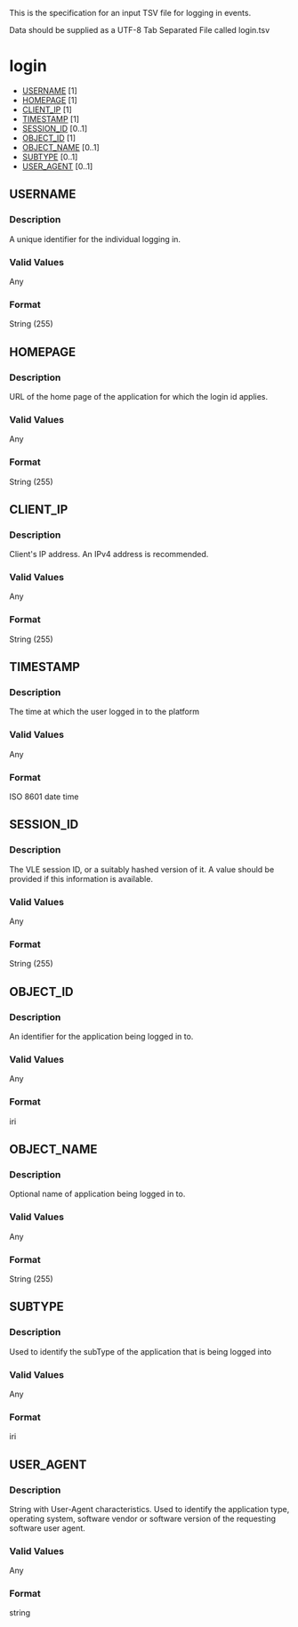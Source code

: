 This is the specification for an input TSV file for logging in events.

Data should be supplied as a UTF-8 Tab Separated File called login.tsv

# login

* [USERNAME](#username) [1]
* [HOMEPAGE](#homepage) [1]
* [CLIENT_IP](#client_ip) [1]
* [TIMESTAMP](#timestamp) [1]
* [SESSION_ID](#session_id) [0..1]
* [OBJECT_ID](#object_id) [1]
* [OBJECT_NAME](#object_name) [0..1]
* [SUBTYPE](#subtype) [0..1]
* [USER_AGENT](#user_agent) [0..1]

## USERNAME 
### Description
A unique identifier for the individual logging in.

### Valid Values
Any

### Format
String (255)


## HOMEPAGE 
### Description
URL of the home page of the application for which the login id applies.


### Valid Values
Any

### Format
String (255)


## CLIENT_IP 
### Description
Client's IP address. An IPv4 address is recommended.

### Valid Values
Any

### Format
String (255)


## TIMESTAMP 
### Description
The time at which the user logged in to the platform

### Valid Values
Any

### Format
ISO 8601 date time


## SESSION_ID 
### Description

The VLE session ID, or a suitably hashed version of it. A value should be provided if this information is available.

### Valid Values
Any

### Format
String (255)


## OBJECT_ID 
### Description
An identifier for the application being logged in to.

### Valid Values
Any

### Format
iri

## OBJECT_NAME 
### Description
Optional name of application being logged in to.

### Valid Values
Any

### Format
String (255)

## SUBTYPE 
### Description
Used to identify the subType of the application that is being logged into

### Valid Values
Any

### Format
iri

## USER_AGENT 
### Description
String with User-Agent characteristics. Used to identify the application type, operating system, software vendor or software version of the requesting software user agent. 

### Valid Values
Any

### Format
string